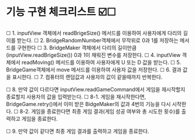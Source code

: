 # 기능 구현 체크리스트 ☑️☐
☐ 1. inputView 객체에서 readBrigeSize() 메서드를 이용하여 사용자에게 다리의 길이를 받는다.
☐ 2. BridgeRandomNumber객체에서 무작위로 0과 1를 저장하는 메서드를 구현한다
☐ 3. BridgeMaker 객체에서 다리의 길이만큼(inputView.readBrigeSize()) 0과 1이 채워진 변수를 저장한다.
☐ 4. inputView 객체에서 readMoving() 메서드를 이용하여 사용자에게 U 또는 D 값을 받는다.
☐ 5. BridgeGame객체에서 move 메서드를 이용하여 사용자 값을 저장한다.
☐ 6. 결과 값을 표시한다.
☐ 7. 컴퓨터의 랜덤값과 사용자의 값이 같을때까지 반복한다.

☐ 8. 만약 값이 다르다면 inputView.readGameCommand에서 게임을 재시작할지 종료할지 사용자의 값을 입력받는다.
☐ 8-1. 게임을 재시작한다면, BridgeGame.retry()에서 이미 받은 BidgeMaker의 값과 4번의 기능을 다시 시작한다.
☐ 8-2. 게임을 종료한다면 최종 게임 결과(게임 성공 여부와 총 시도한 횟수)를 출력하고 게임을 종료한다.

☐ 9. 만약 값이 같다면 최종 게임 결과를 출력하고 게임을 종료한다.






